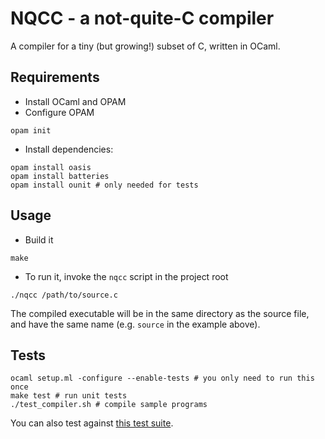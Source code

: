 # NQCC - a not-quite-C compiler

A compiler for a tiny (but growing!) subset of C, written in OCaml.

## Requirements
* Install OCaml and OPAM
* Configure OPAM
````
opam init
````

* Install dependencies:
```
opam install oasis
opam install batteries
opam install ounit # only needed for tests
````

## Usage
* Build it
```
make
````

* To run it, invoke the `nqcc` script in the project root
```
./nqcc /path/to/source.c
```
The compiled executable will be in the same directory as the source file, and have the same name (e.g. `source` in the example above).

## Tests
```
ocaml setup.ml -configure --enable-tests # you only need to run this once
make test # run unit tests
./test_compiler.sh # compile sample programs
````

You can also test against [this test suite](https://github.com/nlsandler/write_a_c_compiler).
